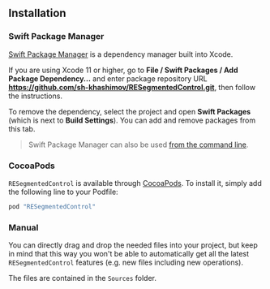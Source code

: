 ## Installation

### Swift Package Manager

[Swift Package Manager](https://swift.org/package-manager/) is a dependency manager built into Xcode.

If you are using Xcode 11 or higher, go to **File / Swift Packages / Add Package Dependency...** and enter package repository URL **https://github.com/sh-khashimov/RESegmentedControl.git**, then follow the instructions.

To remove the dependency, select the project and open **Swift Packages** (which is next to **Build Settings**). You can add and remove packages from this tab.

> Swift Package Manager can also be used [from the command line](https://swift.org/package-manager/).

### CocoaPods

`RESegmentedControl` is available through [CocoaPods](http://cocoapods.org). To install
it, simply add the following line to your Podfile:

``` ruby
pod "RESegmentedControl"
```

### Manual

You can directly drag and drop the needed files into your project, but keep in mind that this way you won't be able to automatically get all the latest `RESegmentedControl` features (e.g. new files including new operations).

The files are contained in the `Sources` folder.